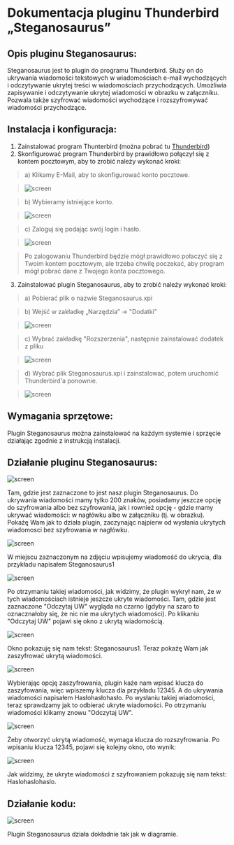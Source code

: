 # Dokumentacja pluginu Thunderbird „Steganosaurus”

## Opis pluginu Steganosaurus:
Steganosaurus jest to plugin do programu Thunderbird. Służy on do ukrywania wiadomości tekstowych w  wiadomościach e-mail wychodzących i odczytywanie ukrytej treści w wiadomościach przychodzących. Umożliwia zapisywanie i odczytywanie ukrytej wiadomości w obrazku w załączniku. Pozwala także szyfrować wiadomości wychodzące i rozszyfrowywać wiadomości przychodzące.


## Instalacja i konfiguracja:
1. Zainstalować program Thunterbird (można pobrać tu [Thunderbird](https://www.mozilla.org/pl/thunderbird/))
2. Skonfigurować program Thunderbird by prawidłowo połączył się z kontem pocztowym, aby to zrobić należy wykonać kroki:
  > a) Klikamy E-Mail, aby to skonfigurować konto pocztowe.
  
  > ![screen](https://s21.postimg.org/pr4dgjpo7/image.png)
  
  > b) Wybieramy istniejące konto.
  
  > ![screen](https://s1.postimg.org/3pza3gcn3/image.png)
  
  > c) Zaloguj się podając swój login i hasło.
  
  > ![screen](https://s18.postimg.org/8saxuiv61/image.png)
  
  > Po zalogowaniu Thunderbird będzie mógł prawidłowo połaczyć się z Twoim kontem pocztowym, ale trzeba chwilę poczekać, aby program mógł pobrać dane z Twojego konta pocztowego.

3. Zainstalować plugin Steganosaurus, aby to zrobić należy wykonać kroki:
  > a) Pobierać plik o nazwie Steganosaurus.xpi
  
  > b) Wejść w zakładkę „Narzędzia” -> "Dodatki"
  
  > ![screen](https://s17.postimg.org/gmci69327/image.png)
  
  > c) Wybrać zakładkę "Rozszerzenia", następnie zainstalować dodatek z pliku
  
  > ![screen](https://s11.postimg.org/95na5zccj/image.png)
  
  > d) Wybrać plik Steganosaurus.xpi i zainstalować, potem uruchomić Thunderbird'a ponownie.
  
  > ![screen](https://s7.postimg.org/tcy20wfdn/image.png)


## Wymagania sprzętowe:
Plugin Steganosaurus można zainstalować na każdym systemie i sprzęcie działając zgodnie z instrukcją instalacji.


## Działanie pluginu Steganosaurus:
![screen](https://s28.postimg.org/agies0hb1/image.png)

Tam, gdzie jest zaznaczone to jest nasz plugin Steganosaurus. Do ukrywania wiadomości mamy tylko 200 znaków, posiadamy jeszcze opcję do szyfrowania albo bez szyfrowania, jak i rownież opcję - gdzie mamy ukrywać wiadomości: w nagłówku albo w załączniku (tj. w obrazku). Pokażę Wam jak to działa plugin, zaczynając najpierw od wysłania ukrytych wiadomosci bez szyfrowania w nagłówku.

![screen](https://s14.postimg.org/89zb18g9d/image.png)

W miejscu zaznaczonym na zdjęciu wpisujemy wiadomość do ukrycia, dla przykładu napisałem Steganosaurus1

![screen](https://s17.postimg.org/mjl7aufkv/image.png)

Po otrzymaniu takiej wiadomości, jak widzimy, że plugin wykrył nam, że w tych wiadomościach istnieje jeszcze ukryte wiadomości. Tam, gdzie jest zaznaczone "Odczytaj UW" wygląda na czarno (gdyby na szaro to oznacznałoby się, że nic nie ma ukrytych wiadomości). Po klikaniu "Odczytaj UW" pojawi się okno z ukrytą wiadomością.

![screen](https://s12.postimg.org/6mjaxjbu5/image.png)

Okno pokazuję się nam tekst: Steganosaurus1. Teraz pokażę Wam jak zaszyfrować ukrytą wiadomości.

![screen](https://s24.postimg.org/kqtf0pt79/image.png)

Wybierając opcję zaszyfrowania, plugin każe nam wpisać klucza do zaszyfowania, więc wpiszemy klucza dla przykładu 12345. A do ukrywania wiadomości napisałem Hasłohasłohasło. Po wysłaniu takiej wiadomości, teraz sprawdzamy jak to odbierać ukryte wiadomości. Po otrzymaniu wiadomości klikamy znowu "Odczytaj UW".

![screen](https://s27.postimg.org/j8qi2k8xv/image.png)

Żeby otworzyć ukrytą wiadomość, wymaga klucza do rozszyfrowania. Po wpisaniu klucza 12345, pojawi się kolejny okno, oto wynik:

![screen](https://s18.postimg.org/4vn52ja3d/image.png)

Jak widzimy, że ukryte wiadomości z szyfrowaniem pokazuję się nam tekst: Haslohaslohaslo.


## Działanie kodu:

![screen](https://s3.postimg.org/87jgma0b7/Diagram.png "Diagram pluginu Steganosaurus")

Plugin Steganosaurus działa dokładnie tak jak w diagramie.
